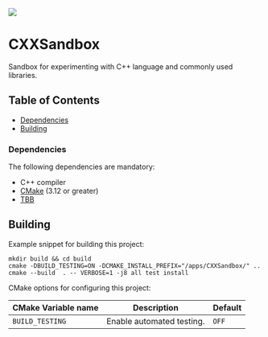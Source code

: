 <a href="https://github.com/moddyz/CXXSandbox/actions?query=workflow%3A%22Build+and+test%22"><img src="https://github.com/moddyz/CXXSandbox/workflows/Build%20and%20test/badge.svg"/></a>

# CXXSandbox

Sandbox for experimenting with C++ language and commonly used libraries.

## Table of Contents

- [Dependencies](#dependencies)
- [Building](#building)

### Dependencies

The following dependencies are mandatory:
- C++ compiler
- [CMake](https://cmake.org/documentation/) (3.12 or greater)
- [TBB](https://github.com/oneapi-src/oneTBB)

## Building

Example snippet for building this project:
```
mkdir build && cd build
cmake -DBUILD_TESTING=ON -DCMAKE_INSTALL_PREFIX="/apps/CXXSandbox/" ..
cmake --build  . -- VERBOSE=1 -j8 all test install
```
CMake options for configuring this project:

| CMake Variable name     | Description                                                            | Default |
| ----------------------- | ---------------------------------------------------------------------- | ------- |
| `BUILD_TESTING`         | Enable automated testing.                                              | `OFF`   |
